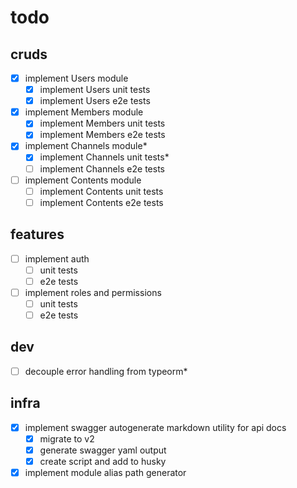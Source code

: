 # todo

## cruds

- [x] implement Users module
  - [x] implement Users unit tests
  - [x] implement Users e2e tests
- [x] implement Members module
  - [x] implement Members unit tests
  - [x] implement Members e2e tests
- [x] implement Channels module\*
  - [x] implement Channels unit tests\*
  - [ ] implement Channels e2e tests
- [ ] implement Contents module
  - [ ] implement Contents unit tests
  - [ ] implement Contents e2e tests

## features

- [ ] implement auth
  - [ ] unit tests
  - [ ] e2e tests
- [ ] implement roles and permissions
  - [ ] unit tests
  - [ ] e2e tests

## dev

- [ ] decouple error handling from typeorm*

## infra

- [x] implement swagger autogenerate markdown utility for api docs
  - [x] migrate to v2
  - [x] generate swagger yaml output
  - [x] create script and add to husky
- [x] implement module alias path generator
